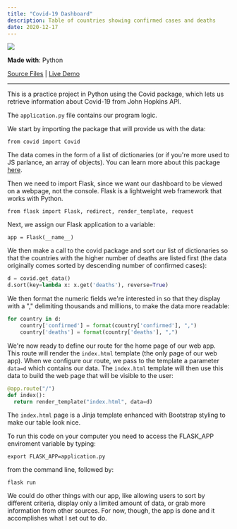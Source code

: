 ```yaml
---
title: "Covid-19 Dashboard"
description: Table of countries showing confirmed cases and deaths
date: 2020-12-17
---
```


<img src="/img/covid.png">

**Made with**: <i class="fab fa-python"></i> Python

[Source Files](https://github.com/mariobox/covid-dashboard) | [Live Demo](http://mariosanchezcarrion.com:1313) <hr class="art">

This is a practice project in Python using the Covid package, which lets us retrieve information about Covid-19 from John Hopkins API.

The `application.py` file contains our program logic. 

We start by importing the package that will provide us with the data:

`from covid import Covid`

The data comes in the form of a list of dictionaries (or if you're more used to JS parlance, an array of objects). You can learn more about this package [here](https://pypi.org/project/covid/).

Then we need to import Flask, since we want our dashboard to be viewed on a webpage, not the console. Flask is a lightweight web framework that works with Python.

`from flask import Flask, redirect, render_template, request`

Next, we assign our Flask application to a variable:

`app = Flask(__name__)`

We then make a call to the covid package and sort our list of dictionaries so that the countries with the higher number of deaths are listed first (the data originally comes sorted by descending number of confirmed cases):

``` py
d = covid.get_data()
d.sort(key=lambda x: x.get('deaths'), reverse=True)
```

We then format the numeric fields we're interested in so that they display with a "," delimiting thousands and millions, to make the data more readable:

``` py
for country in d:
    country['confirmed'] = format(country['confirmed'], ",")
    country['deaths'] = format(country['deaths'], ",")
```

We're now ready to define our route for the home page of our web app. This route will render the `index.html` template (the only page of our web app). When we configure our route, we pass to the template a parameter `data=d` which contains our data. The `index.html` template will then use this data to build the web page that will be visible to the user:

``` py
@app.route("/")
def index():
  return render_template("index.html", data=d)
```

The `index.html` page is a Jinja template enhanced with Bootstrap styling to make our table look nice.

To run this code on your computer you need to access the FLASK_APP enviroment variable by typing:

`export FLASK_APP=application.py`

from the command line, followed by:

`flask run`

We could do other things with our app, like allowing users to sort by different criteria, display only a limited amount of data, or grab more information from other sources. For now, though, the app is done and it accomplishes what I set out to do.
